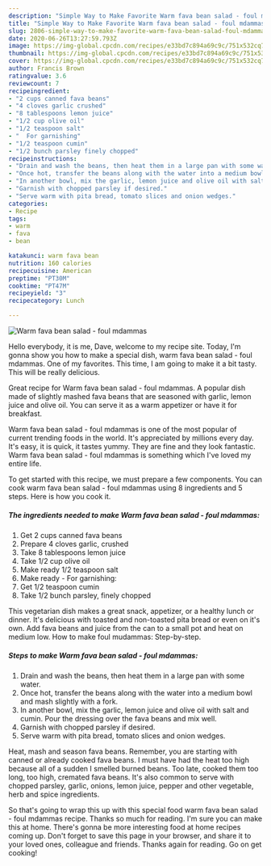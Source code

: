 ```yaml
---
description: "Simple Way to Make Favorite Warm fava bean salad - foul mdammas"
title: "Simple Way to Make Favorite Warm fava bean salad - foul mdammas"
slug: 2806-simple-way-to-make-favorite-warm-fava-bean-salad-foul-mdammas
date: 2020-06-26T13:27:59.793Z
image: https://img-global.cpcdn.com/recipes/e33bd7c894a69c9c/751x532cq70/warm-fava-bean-salad-foul-mdammas-recipe-main-photo.jpg
thumbnail: https://img-global.cpcdn.com/recipes/e33bd7c894a69c9c/751x532cq70/warm-fava-bean-salad-foul-mdammas-recipe-main-photo.jpg
cover: https://img-global.cpcdn.com/recipes/e33bd7c894a69c9c/751x532cq70/warm-fava-bean-salad-foul-mdammas-recipe-main-photo.jpg
author: Francis Brown
ratingvalue: 3.6
reviewcount: 7
recipeingredient:
- "2 cups canned fava beans"
- "4 cloves garlic crushed"
- "8 tablespoons lemon juice"
- "1/2 cup olive oil"
- "1/2 teaspoon salt"
- "  For garnishing"
- "1/2 teaspoon cumin"
- "1/2 bunch parsley finely chopped"
recipeinstructions:
- "Drain and wash the beans, then heat them in a large pan with some water."
- "Once hot, transfer the beans along with the water into a medium bowl and mash slightly with a fork."
- "In another bowl, mix the garlic, lemon juice and olive oil with salt and cumin. Pour the dressing over the fava beans and mix well."
- "Garnish with chopped parsley if desired."
- "Serve warm with pita bread, tomato slices and onion wedges."
categories:
- Recipe
tags:
- warm
- fava
- bean

katakunci: warm fava bean 
nutrition: 160 calories
recipecuisine: American
preptime: "PT30M"
cooktime: "PT47M"
recipeyield: "3"
recipecategory: Lunch

---
```



![Warm fava bean salad - foul mdammas](https://img-global.cpcdn.com/recipes/e33bd7c894a69c9c/751x532cq70/warm-fava-bean-salad-foul-mdammas-recipe-main-photo.jpg)

Hello everybody, it is me, Dave, welcome to my recipe site. Today, I'm gonna show you how to make a special dish, warm fava bean salad - foul mdammas. One of my favorites. This time, I am going to make it a bit tasty. This will be really delicious.

Great recipe for Warm fava bean salad - foul mdammas. A popular dish made of slightly mashed fava beans that are seasoned with garlic, lemon juice and olive oil. You can serve it as a warm appetizer or have it for breakfast.

Warm fava bean salad - foul mdammas is one of the most popular of current trending foods in the world. It's appreciated by millions every day. It's easy, it is quick, it tastes yummy. They are fine and they look fantastic. Warm fava bean salad - foul mdammas is something which I've loved my entire life.


To get started with this recipe, we must prepare a few components. You can cook warm fava bean salad - foul mdammas using 8 ingredients and 5 steps. Here is how you cook it.

<!--inarticleads1-->

##### The ingredients needed to make Warm fava bean salad - foul mdammas:

1. Get 2 cups canned fava beans
1. Prepare 4 cloves garlic, crushed
1. Take 8 tablespoons lemon juice
1. Take 1/2 cup olive oil
1. Make ready 1/2 teaspoon salt
1. Make ready  - For garnishing:
1. Get 1/2 teaspoon cumin
1. Take 1/2 bunch parsley, finely chopped


This vegetarian dish makes a great snack, appetizer, or a healthy lunch or dinner. It&#39;s delicious with toasted and non-toasted pita bread or even on it&#39;s own. Add fava beans and juice from the can to a small pot and heat on medium low. How to make foul mudammas: Step-by-step. 

<!--inarticleads2-->

##### Steps to make Warm fava bean salad - foul mdammas:

1. Drain and wash the beans, then heat them in a large pan with some water.
1. Once hot, transfer the beans along with the water into a medium bowl and mash slightly with a fork.
1. In another bowl, mix the garlic, lemon juice and olive oil with salt and cumin. Pour the dressing over the fava beans and mix well.
1. Garnish with chopped parsley if desired.
1. Serve warm with pita bread, tomato slices and onion wedges.


Heat, mash and season fava beans. Remember, you are starting with canned or already cooked fava beans. I must have had the heat too high because all of a sudden I smelled burned beans. Too late, cooked them too long, too high, cremated fava beans. It&#39;s also common to serve with chopped parsley, garlic, onions, lemon juice, pepper and other vegetable, herb and spice ingredients. 

So that's going to wrap this up with this special food warm fava bean salad - foul mdammas recipe. Thanks so much for reading. I'm sure you can make this at home. There's gonna be more interesting food at home recipes coming up. Don't forget to save this page in your browser, and share it to your loved ones, colleague and friends. Thanks again for reading. Go on get cooking!
